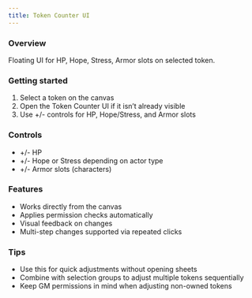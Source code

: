 ```yaml
---
title: Token Counter UI
---
```


### Overview
Floating UI for HP, Hope, Stress, Armor slots on selected token.

### Getting started
1. Select a token on the canvas
2. Open the Token Counter UI if it isn’t already visible
3. Use +/- controls for HP, Hope/Stress, and Armor slots

### Controls
- +/- HP
- +/- Hope or Stress depending on actor type
- +/- Armor slots (characters)

### Features
- Works directly from the canvas
- Applies permission checks automatically
- Visual feedback on changes
- Multi-step changes supported via repeated clicks

### Tips
- Use this for quick adjustments without opening sheets
- Combine with selection groups to adjust multiple tokens sequentially
- Keep GM permissions in mind when adjusting non-owned tokens